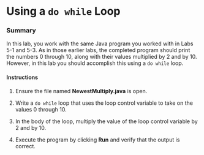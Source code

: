 # Using a ```do while``` Loop

### Summary
In this lab, you work with the same Java program you worked with in Labs 5-1 and 5-3. 
As in those earlier labs, the completed program should print the numbers 0 through 10, along with their values multiplied by 2 and by 10. However, in this lab you should accomplish this using a ```do while``` loop.

#### Instructions
1. Ensure the file named **NewestMultiply.java** is open.

2. Write a ```do while``` loop that uses the loop control variable to take on the values 0 through 10.

3. In the body of the loop, multiply the value of the loop control variable by 2 and by 10.

4. Execute the program by clicking **Run** and verify that the output is correct.